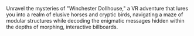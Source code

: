 Unravel the mysteries of "Winchester Dollhouse," a VR adventure that lures you into a realm of elusive horses and cryptic birds, navigating a maze of modular structures while decoding the enigmatic messages hidden within the depths of morphing, interactive billboards.